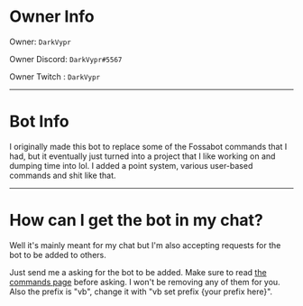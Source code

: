 # Owner Info

Owner: `DarkVypr`

Owner Discord: `DarkVypr#5567`

Owner Twitch : `DarkVypr`

---

# Bot Info

I originally made this bot to replace some of the Fossabot commands that I had, but it eventually just turned into a project that I like working on and dumping time into lol. I added a point system, various user-based commands and shit like that.

---

# How can I get the bot in my chat?

Well it's mainly meant for my chat but I'm also accepting requests for the bot to be added to others.

Just send me a asking for the bot to be added. Make sure to read [the commands page](https://darkvypr.com/commands) before asking. I won't be removing any of them for you. Also the prefix is "vb", change it with "vb set prefix {your prefix here}".
